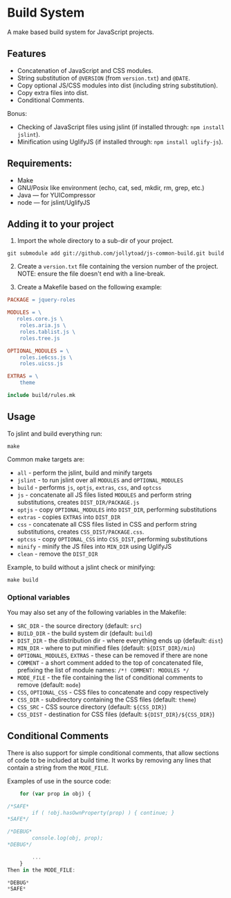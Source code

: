 # Build System

A make based build system for JavaScript projects.

## Features

* Concatenation of JavaScript and CSS modules.
* String substitution of `@VERSION` (from `version.txt`) and `@DATE`.
* Copy optional JS/CSS modules into dist (including string substitution).
* Copy extra files into dist.
* Conditional Comments.

Bonus:
    
* Checking of JavaScript files using jslint (if installed through: `npm install jslint`).
* Minification using UglifyJS (if installed through: `npm install uglify-js`).

## Requirements:
 * Make
 * GNU/Posix like environment (echo, cat, sed, mkdir, rm, grep, etc.)
 * Java — for YUICompressor
 * node — for jslint/UglifyJS

## Adding it to your project

1. Import the whole directory to a sub-dir of your project.
```shell
git submodule add git://github.com/jollytoad/js-common-build.git build
```

2. Create a `version.txt` file containing the version number of the project.
 NOTE: ensure the file doesn't end with a line-break.

3. Create a Makefile based on the following example:

```makefile
PACKAGE = jquery-roles

MODULES = \
   roles.core.js \
	roles.aria.js \
	roles.tablist.js \
	roles.tree.js

OPTIONAL_MODULES = \
	roles.ie6css.js \
	roles.uicss.js

EXTRAS = \
	theme

include build/rules.mk
```

## Usage

To jslint and build everything run:

```shell
make
```

Common make targets are:

* `all` - perform the jslint, build and minify targets
* `jslint` - to run jslint over all `MODULES` and `OPTIONAL_MODULES`
* `build` - performs `js`, `optjs`, `extras`, `css`, and `optcss`
* `js` - concatenate all JS files listed `MODULES` and perform string substitutions, creates `DIST_DIR/PACKAGE.js`
* `optjs` - copy `OPTIONAL_MODULES` into `DIST_DIR`, performing substitutions
* `extras` - copies `EXTRAS` into `DIST_DIR`
* `css` - concatenate all CSS files listed in CSS and perform string substitutions, creates `CSS_DIST/PACKAGE.css`.
* `optcss` - copy `OPTIONAL_CSS` into `CSS_DIST`, performing substitutions
* `minify` - minify the JS files into `MIN_DIR` using UglifyJS
* `clean` - remove the `DIST_DIR`

Example, to build without a jslint check or minifying:

```shell
make build
```

### Optional variables

You may also set any of the following variables in the Makefile:

* `SRC_DIR` - the source directory (default: `src`)
* `BUILD_DIR` - the build system dir (default: `build`)
* `DIST_DIR` - the distribution dir - where everything ends up (default: `dist`)
* `MIN_DIR` - where to put minified files (default: `${DIST_DIR}/min`)
* `OPTIONAL_MODULES`, `EXTRAS` - these can be removed if there are none
* `COMMENT` - a short comment added to the top of concatenated file, prefixing the list of module names: `/*! COMMENT: MODULES */`
* `MODE_FILE` - the file containing the list of conditional comments to remove (default: `mode`)
* `CSS`, `OPTIONAL_CSS` - CSS files to concatenate and copy respectively
* `CSS_DIR` - subdirectory containing the CSS files (default: `theme`)
* `CSS_SRC` - CSS source directory (default: `${CSS_DIR}`)
* `CSS_DIST` - destination for CSS files (default: `${DIST_DIR}/${CSS_DIR}`)

## Conditional Comments

There is also support for simple conditional comments, that allow sections of code to be included at build time.
It works by removing any lines that contain a string from the `MODE_FILE`.

Examples of use in the source code:

```javascript
    for (var prop in obj) {

/*SAFE*
        if ( !obj.hasOwnProperty(prop) ) { continue; }
*SAFE*/

/*DEBUG*
        console.log(obj, prop);
*DEBUG*/

        ...
    }
Then in the MODE_FILE:

*DEBUG*
*SAFE*
```
